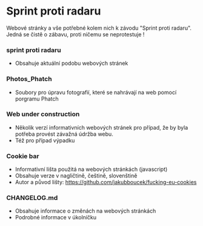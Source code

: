 # Sprint proti radaru
Webové stránky a vše potřebné kolem nich k závodu "Sprint proti radaru". Jedná se čistě o zábavu, proti ničemu se neprotestuje !

### sprint proti radaru
- Obsahuje aktuální podobu webových stránek

### Photos_Phatch 
- Soubory pro úpravu  fotografií, které se nahrávají na web pomocí porgramu Phatch 

### Web under construction
- Několik verzí informativních webových stránek pro případ, že by byla potřeba provést závažná údržba webu.
- Též pro případ výpadku

### Cookie bar
- Informativní lišta použitá na webových stránkách (javascript)
- Obsahuje verze v nagličtině, češtině, slovenštině 
- Autor a původ lišty: https://github.com/jakubboucek/fucking-eu-cookies

### CHANGELOG.md
- Obsahuje informace o změnách na webových stránkách
- Podrobné informace v úkolníčku
